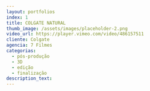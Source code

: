 ```yaml
---
layout: portfolios
index: 1
title: COLGATE NATURAL
thumb_image: /assets/images/placeholder-2.png
video_url: https://player.vimeo.com/video/486157511
cliente: Colgate
agencia: 7 Filmes
categorias:
  - pós-produção
  - 3D
  - edição
  - finalização
description_text:
---
```

